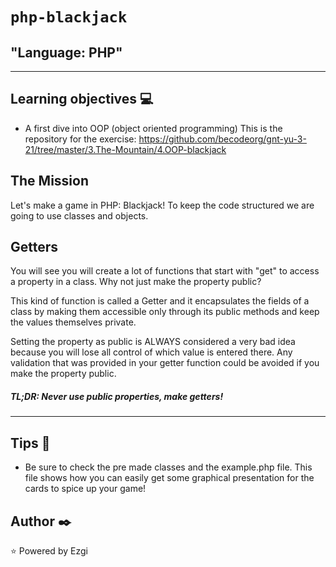 
# `php-blackjack`

## "Language: PHP"

---

## Learning objectives :computer:

- A first dive into OOP (object oriented programming)
This is the repository for the exercise: https://github.com/becodeorg/gnt-yu-3-21/tree/master/3.The-Mountain/4.OOP-blackjack


## The Mission

Let's make a game in PHP: Blackjack! To keep the code structured we are going to use classes and objects.

## Getters

You will see you will create a lot of functions that start with "get" to access a property in a class. Why not just make the property public?

This kind of function is called a Getter and it encapsulates the fields of a class by making them accessible only through its public methods and keep the values themselves private.

Setting the property as public is ALWAYS considered a very bad idea because you will lose all control of which value is entered there. Any validation that was provided in your getter function could be avoided if you make the property public.

##### TL;DR: Never use public properties, make getters!

---

## Tips :wrench:

+ Be sure to check the pre made classes and the example.php file. This file shows how you can easily get some graphical presentation for the cards to spice up your game!

## Author :black_nib:
:star: Powered by Ezgi
